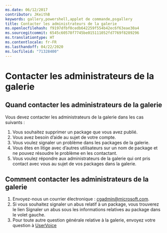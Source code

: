 ```yaml
---
ms.date: 06/12/2017
contributor: JKeithB
keywords: gallery,powershell,applet de commande,psgallery
title: Contacter les administrateurs de la galerie
ms.openlocfilehash: f9197dfbf0cedb642259f554b42ec6f63eae30a4
ms.sourcegitcommit: 6545c60578f7745be015111052fd7769f8289296
ms.translationtype: HT
ms.contentlocale: fr-FR
ms.lasthandoff: 04/22/2020
ms.locfileid: "71328400"
---
```

# <a name="contact-gallery-administrators"></a>Contacter les administrateurs de la galerie

## <a name="when-to-contact-gallery-administrators"></a>Quand contacter les administrateurs de la galerie

Vous devez contacter les administrateurs de la galerie dans les cas suivants :

1. Vous souhaitez supprimer un package que vous avez publié.
2. Vous avez besoin d’aide au sujet de votre compte.
3. Vous voulez signaler un problème dans les packages de la galerie.
4. Vous êtes en litige avec d’autres utilisateurs sur un nom de package et ne pouvez résoudre le problème en les contactant.
5. Vous voulez répondre aux administrateurs de la galerie qui ont pris contact avec vous au sujet de vos packages dans la galerie.

## <a name="how-to-contact-gallery-administrators"></a>Comment contacter les administrateurs de la galerie

1. Envoyez-nous un courrier électronique : cgadmin@microsoft.com.
2. Si vous souhaitez signaler un abus relatif à un package, vous trouverez le lien Signaler un abus sous les informations relatives au package dans le volet gauche.
3. Pour toute autre question générale relative à la galerie, envoyez votre question à [UserVoice](http://windowsserver.uservoice.com/forums/301869-powershell)

